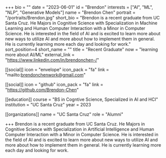 +++
bio = ""
date = "2023-06-01"
id = "Brendon"
interests = ["AI", "ML", "NLP", "Generative Models"]
name = "Brendon Chen"
portrait = "/portraits/Brendon.jpg"
short_bio = "Brendon is a recent graduate from UC Santa Cruz. He Majors in Cognitive Science with Specialization in Machine Learning and Human Computer Interaction with a Minor in Computer Science. He is interested in the field of AI and is excited to learn more about new ways to utilize AI and more about how to implement them in general. He is currently learning more each day and looking for work."
sort_position=4
short_name = ""
title = "Recent Graduate"
now = "learning more about AI/ML"
external_link = "https://www.linkedin.com/in/brendonchen-/"

[[social]]
    icon = "envelope"
    icon_pack = "fa"
    link = "mailto:brendonchenwork@gmail.com"

[[social]]
    icon = "github"
    icon_pack = "fa"
    link = "https://github.com/Brendon-Chen"

[[education]]
    course = "BS in Cogntive Science, Specialized in AI and HCI"
    institution = "UC Santa Cruz"
    year = 2023
    
[[organizations]]
    name = "UC Santa Cruz"
    role = "Alumni"

+++
Brendon is a recent graduate from UC Santa Cruz. He Majors in Cognitive Science with Specialization in Artificial Intelligence and Human Computer Interaction with a Minor in Computer Science. He is interested in the field of AI and is excited to learn more about new ways to utilize AI and more about how to implement them in general. He is currently learning more each day and looking for work.
